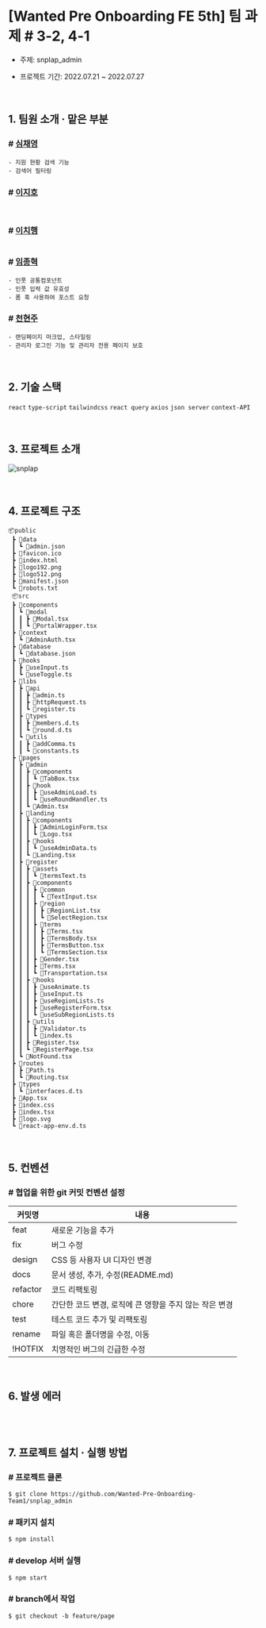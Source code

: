 # [Wanted Pre Onboarding FE 5th] 팀 과제 #  3-2, 4-1

- 주제: snplap_admin

- 프로젝트 기간: 2022.07.21 ~ 2022.07.27

<br />

## **1. 팀원 소개 · 맡은 부분**

### # <a href="https://github.com/chaengs">심채영</a>

```
- 지원 현황 검색 기능
- 검색어 필터링
```

### # <a href="https://github.com/leejiho9898">이지호</a>

```
 

```

### # <a href="https://github.com/godcl1623">이치행<a>

```

```

### # <a href="https://github.com/devMarco14">임종혁</a>

```
- 인풋 공통컴포넌트
- 인풋 입력 값 유효성 
- 폼 훅 사용하여 포스트 요청
```

### # <a href="https://github.com/HyeonJu-C">천현주</a>

```
- 랜딩페이지 마크업, 스타일링
- 관리자 로그인 기능 및 관리자 전용 페이지 보호
```

<br />

## **2. 기술 스택**

`react` `type-script` `tailwindcss` `react query` `axios` `json server` `context-API`

<br />

## **3. 프로젝트 소개**

![snplap](https://user-images.githubusercontent.com/99126860/181161011-5085632d-449f-43a2-8717-14c2d99acec2.png)

<br />

## **4. 프로젝트 구조**

```
📦public
 ┣ 📂data
 ┃ ┗ 📜admin.json
 ┣ 📜favicon.ico
 ┣ 📜index.html
 ┣ 📜logo192.png
 ┣ 📜logo512.png
 ┣ 📜manifest.json
 ┗ 📜robots.txt
 📦src
 ┣ 📂components
 ┃ ┗ 📂modal
 ┃ ┃ ┣ 📜Modal.tsx
 ┃ ┃ ┗ 📜PortalWrapper.tsx
 ┣ 📂context
 ┃ ┗ 📜AdminAuth.tsx
 ┣ 📂database
 ┃ ┗ 📜database.json
 ┣ 📂hooks
 ┃ ┣ 📜useInput.ts
 ┃ ┗ 📜useToggle.ts
 ┣ 📂libs
 ┃ ┣ 📂api
 ┃ ┃ ┣ 📜admin.ts
 ┃ ┃ ┣ 📜httpRequest.ts
 ┃ ┃ ┗ 📜register.ts
 ┃ ┣ 📂types
 ┃ ┃ ┣ 📜members.d.ts
 ┃ ┃ ┗ 📜round.d.ts
 ┃ ┗ 📂utils
 ┃ ┃ ┣ 📜addComma.ts
 ┃ ┃ ┗ 📜constants.ts
 ┣ 📂pages
 ┃ ┣ 📂admin
 ┃ ┃ ┣ 📂components
 ┃ ┃ ┃ ┗ 📜TabBox.tsx
 ┃ ┃ ┣ 📂hook
 ┃ ┃ ┃ ┣ 📜useAdminLoad.ts
 ┃ ┃ ┃ ┗ 📜useRoundHandler.ts
 ┃ ┃ ┗ 📜Admin.tsx
 ┃ ┣ 📂landing
 ┃ ┃ ┣ 📂components
 ┃ ┃ ┃ ┣ 📜AdminLoginForm.tsx
 ┃ ┃ ┃ ┗ 📜Logo.tsx
 ┃ ┃ ┣ 📂hooks
 ┃ ┃ ┃ ┗ 📜useAdminData.ts
 ┃ ┃ ┗ 📜Landing.tsx
 ┃ ┣ 📂register
 ┃ ┃ ┣ 📂assets
 ┃ ┃ ┃ ┗ 📜termsText.ts
 ┃ ┃ ┣ 📂components
 ┃ ┃ ┃ ┣ 📂common
 ┃ ┃ ┃ ┃ ┗ 📜TextInput.tsx
 ┃ ┃ ┃ ┣ 📂region
 ┃ ┃ ┃ ┃ ┣ 📜RegionList.tsx
 ┃ ┃ ┃ ┃ ┗ 📜SelectRegion.tsx
 ┃ ┃ ┃ ┣ 📂terms
 ┃ ┃ ┃ ┃ ┣ 📜Terms.tsx
 ┃ ┃ ┃ ┃ ┣ 📜TermsBody.tsx
 ┃ ┃ ┃ ┃ ┣ 📜TermsButton.tsx
 ┃ ┃ ┃ ┃ ┗ 📜TermsSection.tsx
 ┃ ┃ ┃ ┣ 📜Gender.tsx
 ┃ ┃ ┃ ┣ 📜Terms.tsx
 ┃ ┃ ┃ ┗ 📜Transportation.tsx
 ┃ ┃ ┣ 📂hooks
 ┃ ┃ ┃ ┣ 📜useAnimate.ts
 ┃ ┃ ┃ ┣ 📜useInput.ts
 ┃ ┃ ┃ ┣ 📜useRegionLists.ts
 ┃ ┃ ┃ ┣ 📜useRegisterForm.tsx
 ┃ ┃ ┃ ┗ 📜useSubRegionLists.ts
 ┃ ┃ ┣ 📂utils
 ┃ ┃ ┃ ┣ 📜Validator.ts
 ┃ ┃ ┃ ┗ 📜index.ts
 ┃ ┃ ┣ 📜Register.tsx
 ┃ ┃ ┗ 📜RegisterPage.tsx
 ┃ ┗ 📜NotFound.tsx
 ┣ 📂routes
 ┃ ┣ 📜Path.ts
 ┃ ┗ 📜Routing.tsx
 ┣ 📂types
 ┃ ┗ 📜interfaces.d.ts
 ┣ 📜App.tsx
 ┣ 📜index.css
 ┣ 📜index.tsx
 ┣ 📜logo.svg
 ┗ 📜react-app-env.d.ts
```

<br />

## **5. 컨벤션**

### # 협업을 위한 git 커밋 컨벤션 설정

| 커밋명   | 내용                                                   |
| -------- | ------------------------------------------------------ |
| feat     | 새로운 기능을 추가                                     |
| fix      | 버그 수정                                              |
| design   | CSS 등 사용자 UI 디자인 변경                           |
| docs     | 문서 생성, 추가, 수정(README.md)                       |
| refactor | 코드 리팩토링                                          |
| chore    | 간단한 코드 변경, 로직에 큰 영향을 주지 않는 작은 변경 |
| test     | 테스트 코드 추가 및 리팩토링                           |
| rename   | 파일 혹은 폴더명을 수정, 이동                          |
| !HOTFIX  | 치명적인 버그의 긴급한 수정                            |

<br />

## **6. 발생 에러**

### # 

```
 ```   

<br />

## **7. 프로젝트 설치 · 실행 방법**

### # 프로젝트 클론

```
$ git clone https://github.com/Wanted-Pre-Onboarding-Team1/snplap_admin
```

### # 패키지 설치

```
$ npm install
```

### # develop 서버 실행

```
$ npm start
```

### # branch에서 작업

```
$ git checkout -b feature/page
```
